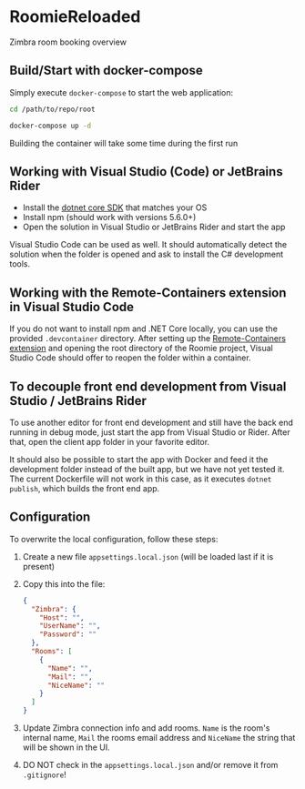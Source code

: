 # RoomieReloaded

Zimbra room booking overview

## Build/Start with docker-compose

Simply execute `docker-compose` to start the web application:

```sh
cd /path/to/repo/root

docker-compose up -d
```

Building the container will take some time during the first run

## Working with Visual Studio (Code) or JetBrains Rider

- Install the [dotnet core SDK](https://dotnet.microsoft.com/download) that matches your OS
- Install npm (should work with versions 5.6.0+)
- Open the solution in Visual Studio or JetBrains Rider and start the app

Visual Studio Code can be used as well.
It should automatically detect the solution when the folder is opened and ask to install the C# development tools.

## Working with the Remote-Containers extension in Visual Studio Code

If you do not want to install npm and .NET Core locally, you can use the provided `.devcontainer` directory.
After setting up the [Remote-Containers extension](https://code.visualstudio.com/docs/remote/containers) and opening the root directory of the Roomie project, Visual Studio Code should offer to reopen the folder within a container.

## To decouple front end development from Visual Studio / JetBrains Rider

To use another editor for front end development and still have the back end running in debug mode, just start the app from Visual Studio or Rider.
After that, open the client app folder in your favorite editor.

It should also be possible to start the app with Docker and feed it the development folder instead of the built app, but we have not yet tested it.
The current Dockerfile will not work in this case, as it executes `dotnet publish`, which builds the front end app.

## Configuration

To overwrite the local configuration, follow these steps:

1. Create a new file `appsettings.local.json` (will be loaded last if it is present)
1. Copy this into the file:

    ```json
    {
      "Zimbra": {
        "Host": "",
        "UserName": "",
        "Password": ""
      },
      "Rooms": [
        {
          "Name": "",
          "Mail": "",
          "NiceName": ""
        }
      ]
    }
    ```

1. Update Zimbra connection info and add rooms. `Name` is the room's internal name, `Mail` the rooms email address and `NiceName` the string that will be shown in the UI.
1. DO NOT check in the `appsettings.local.json` and/or remove it from `.gitignore`!
